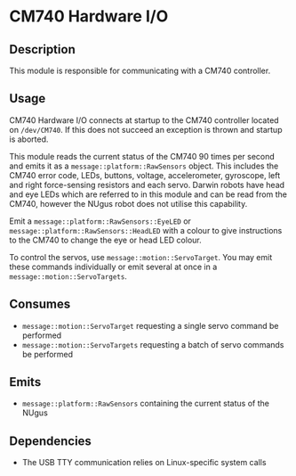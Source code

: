 # CM740 Hardware I/O

## Description

This module is responsible for communicating with a CM740 controller.

## Usage

CM740 Hardware I/O connects at startup to the CM740 controller located on
`/dev/CM740`. If this does not succeed an exception is thrown and startup is
aborted.

This module reads the current status of the CM740 90 times per second and
emits it as a `message::platform::RawSensors` object. This includes the CM740 error
code, LEDs, buttons, voltage, accelerometer, gyroscope, left and right
force-sensing resistors and each servo. Darwin robots have head and eye LEDs which are
referred to in this module and can be read from the CM740,
however the NUgus robot does not utilise this capability.

Emit a `message::platform::RawSensors::EyeLED` or `message::platform::RawSensors::HeadLED`
with a colour to give instructions to the CM740 to change the eye or head LED colour.

To control the servos, use `message::motion::ServoTarget`. You may
emit these commands individually or emit several at once in a `message::motion::ServoTargets`.

## Consumes

- `message::motion::ServoTarget` requesting a single servo command be performed
- `message::motion::ServoTargets` requesting a batch of servo commands be performed

## Emits

- `message::platform::RawSensors` containing the current status of the NUgus

## Dependencies

- The USB TTY communication relies on Linux-specific system calls
